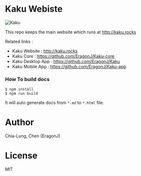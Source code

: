 # Kaku Webiste

![Kaku](https://camo.githubusercontent.com/0b9900f6f5800a2121741e6adf860a048220cef0/687474703a2f2f692e696d6775722e636f6d2f63334b4b5139742e706e67)

This repo keeps the main website which runs at http://kaku.rocks

Related links :

+ Kaku Website : http://kaku.rocks
+ Kaku Core : https://github.com/EragonJ/Kaku-core
+ Kaku Desktop App : https://github.com/EragonJ/Kaku
+ Kaku Mobile App : https://github.com/EragonJ/Kaku-app

### How To build docs

`$ npm install`  
`$ npm run build`  

It will auto generate docs from `*.md` to `*.html` file.

# Author

Chia-Lung, Chen (EragonJ)

# License

MIT

